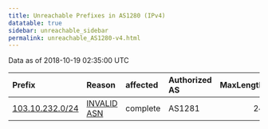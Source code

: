 ```yaml
---
title: Unreachable Prefixes in AS1280 (IPv4)
datatable: true
sidebar: unreachable_sidebar
permalink: unreachable_AS1280-v4.html
---
```


Data as of 2018-10-19 02:35:00 UTC


<div class="datatable-begin"></div>

| Prefix                                                   | Reason                                                                                                | affected   | Authorized AS   |   MaxLength | Anchor                                       |   unreachable /24s |
|:---------------------------------------------------------|:------------------------------------------------------------------------------------------------------|:-----------|:----------------|------------:|:---------------------------------------------|-------------------:|
| [103.10.232.0/24](https://stat.ripe.net/103.10.232.0/24) | [INVALID ASN](https://rpki-validator.ripe.net/announcement-preview?asn=AS1280&prefix=103.10.232.0/24) | complete   | AS1281          |          24 | [APNIC](unreachable_APNIC_RPKI_Root-v4.html) |                  1 |

<div class="datatable-end"></div>
